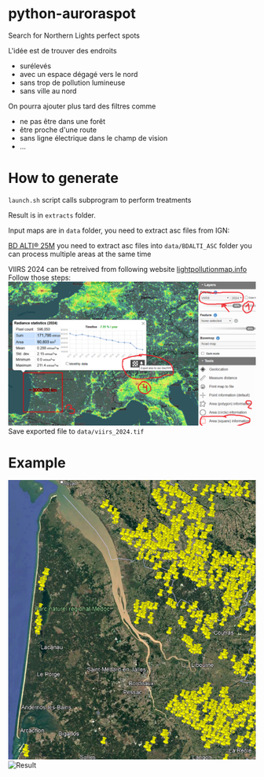 # python-auroraspot

Search for Northern Lights perfect spots

L'idée est de trouver des endroits
 - surélevés
 - avec un espace dégagé vers le nord
 - sans trop de pollution lumineuse
 - sans ville au nord
 
On pourra ajouter plus tard des filtres comme 
 - ne pas être dans une forêt
 - être proche d'une route
 - sans ligne électrique dans le champ de vision
 - ...
 
# How to generate

`launch.sh` script calls subprogram to perform treatments

Result is in `extracts` folder.

Input maps are in `data` folder, you need to extract asc files from IGN:

[BD ALTI® 25M](https://geoservices.ign.fr/bdalti) 
you need to extract asc files into `data/BDALTI_ASC` folder
you can process multiple areas at the same time

VIIRS 2024 can be retreived from following website [lightpollutionmap.info](https://www.lightpollutionmap.info/)
Follow those steps:
![How to retreive VIIRS map](doc/get_viirs.png)
Save exported file to `data/viirs_2024.tif`

# Example 

![Overview](doc/exemple_gironde.png)
![Result](extracts/spots.geojson)
